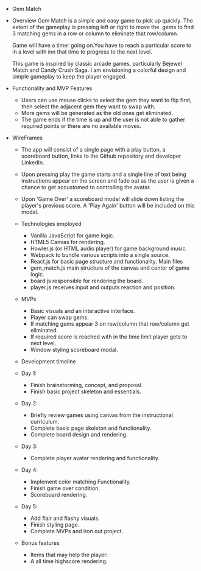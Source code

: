 * Gem Match
* Overview
	Gem Match is a simple and easy game to pick up quickly. The extent of the gameplay is pressing left or right to move the 
	gems to find 3 matching gems in a row or column to eliminate that row/column.

	Game will have a timer going on.You have to reach  a particular score to in a level with inn that time to progress to the next 		level.

  This game is inspired by classic arcade games, particularly Bejewel Match and Candy Crush Saga. I am envisioning a colorful design and simple gameplay to keep the player engaged.


* Functionality and MVP Features
    * Users can use mouse clicks to select the gem they want to flip first, then select the adjacent gem they want to swap with.
    * More gems will be generated as the old ones get eliminated.
    * The game ends if the time is up and the user is not able to gather required points or there are no available moves.


* WireFrames
    * The app will consist of a single page with a play button, a scoreboard button, links to the Github repository and developer LinkedIn.
    * Upon pressing play the game starts and a single line of text being instructions appear on the screen and fade out as the user is given a chance to get accustomed to controlling the avatar.
    * Upon 'Game Over' a scoreboard model will slide down listing the player's previous score. A 'Play Again' button will be included on this modal.




  * Technologies employed
    *  Vanilla JavaScript for game logic.
    *  HTML5 Canvas for rendering.
    *  Howler.js (or HTML audio player) for game background music.
    *  Webpack to bundle various scripts into a single source.
    *  React.js for basic page structure and functionality.
      Main files
    *  gem_match.js main structure of the canvas and center of game logic.
    *  board.js responsible for rendering the board.
    *  player.js receives input and outputs reaction and position.



  * MVPs
     * Basic visuals and an interactive interface.
     * Player can swap gems.
     * If matching gems appear 3 on row/column that row/column get eliminated.
     * If required score is reached with in the time limit player gets to next level.
     * Window styling scoreboard modal.


  *   Development timeline
     *  Day 1:
        * Finish brainstorming, concept, and proposal.
        *  Finish basic project skeleton and essentials.
     *  Day 2:
        * Briefly review games using canvas from the instructional curriculum.
        * Complete basic page skeleton and functionality.
        * Complete board design and rendering.
     * Day 3:
        * Complete player avatar rendering and functionality.
     * Day 4:
        * Implement color matching Functionality.
        * Finish game over condition.
        * Scoreboard rendering.
     * Day 5:
        * Add flair and flashy visuals.
        * Finish styling page.
        * Complete MVPs and iron out project.

     * Bonus features
        * Items that may help  the player:
        * A all time highscore rendering.
